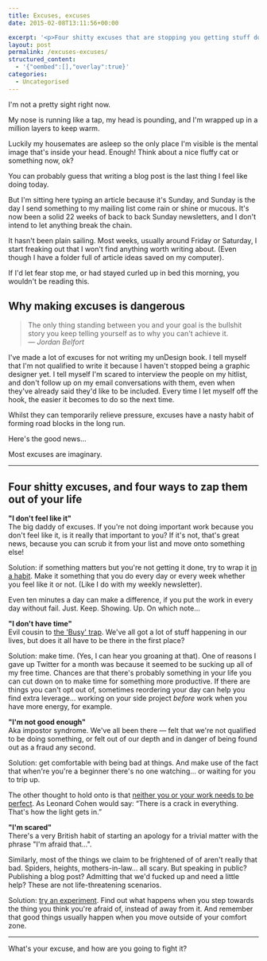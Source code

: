 ```yaml
---
title: Excuses, excuses
date: 2015-02-08T13:11:56+00:00

excerpt: '<p>Four shitty excuses that are stopping you getting stuff done, and how to zap them from your life&nbsp;</p>'
layout: post
permalink: /excuses-excuses/
structured_content:
  - '{"oembed":[],"overlay":true}'
categories:
  - Uncategorised
---
```

<p>I'm not a pretty sight right now.</p>

<p>My nose is running like a tap, my head is pounding, and I'm wrapped up in a million layers to keep warm.</p>

<p>Luckily my housemates are asleep so the only place I'm visible is the mental image that's inside your head. Enough! Think about a nice fluffy cat or something now, ok?</p>

<p>You can probably guess that writing a blog post is the last thing I feel like doing today. </p>

<p>But I'm sitting here typing an article because it's Sunday, and Sunday is the day I send something to my mailing list come rain or shine or mucous. It's now been a solid 22 weeks of back to back Sunday newsletters, and I don't intend to let anything break the chain. </p>

<p>It hasn't been plain sailing. Most weeks, usually around Friday or Saturday, I start freaking out that I won't find anything worth writing about. (Even though I have a folder full of article ideas saved on my computer).</p>

<p>If I'd let fear stop me, or had stayed curled up in bed this morning, you wouldn't be reading this.  </p>

<h2 id="whymakingexcusesisdangerous">Why making excuses is dangerous</h2>

<blockquote>
  <p>The only thing standing between you and your goal is the bullshit story you keep telling yourself as to why you can't achieve it. <br>
  <em>― Jordan Belfort</em></p>
</blockquote>

<p>I've made a lot of excuses for not writing my unDesign book. I tell myself that I'm not qualified to write it because I haven't stopped being a graphic designer yet. I tell myself I'm scared to interview the people on my hitlist, and don't follow up on my email conversations with them, even when they've already said they'd like to be included. Every time I let myself off the hook, the easier it becomes to do so the next time.</p>

<p>Whilst they can temporarily relieve pressure, excuses have a nasty habit of forming road blocks in the long run.</p>

<p>Here's the good news...</p>

<p>Most excuses are imaginary. </p>

<hr>

<h2 id="fourshittyexcusesandfourwaystozapthemoutofyourlife">Four shitty excuses, and four ways to zap them out of your life</h2>

<p><strong>"I don't feel like it"</strong> <br>
The big daddy of excuses. If you're not doing important work because you don't feel like it, is it really that important to you? If it's not, that's great news, because you can scrub it from your list and move onto something else!</p>

<p>Solution: if something matters but you're not getting it done, try to wrap it <a href="http://greig.cc/journal/2013/11/creativity-is-a-habit-not-a-feeling">in a habit</a>. Make it something that you do every day or every week whether you feel like it or not. (Like I do with my weekly newsletter).</p>

<p>Even ten minutes a day can make a difference, if you put the work in every day without fail. Just. Keep. Showing. Up. On which note...</p>

<p><strong>"I don't have time"</strong> <br>
Evil cousin to <a href="http://opinionator.blogs.nytimes.com/2012/06/30/the-busy-trap/">the 'Busy' trap</a>. We've all got a lot of stuff happening in our lives, but does it all have to be there in the first place?</p>

<p>Solution: make time. (Yes, I can hear you groaning at that). One of reasons I gave up Twitter for a month was because it seemed to be sucking up all of my free time. Chances are that there's probably something in your life you can cut down on to make time for something more productive. If there are things you can't opt out of, sometimes reordering your day can help you find extra leverage... working on your side project <em>before</em> work when you have more energy, for example.</p>

<p><strong>"I'm not good enough"</strong> <br>
Aka impostor syndrome. We've all been there — felt that we're not qualified to be doing something, or felt out of our depth and in danger of being found out as a fraud any second.</p>

<p>Solution: get comfortable with being bad at things. And make use of the fact that when're you're a beginner there's no one watching... or waiting for you to trip up. </p>

<p>The other thought to hold onto is that <a href="http://greig.cc/journal/2014/9/creative-perfectionism-mvp">neither you or your work needs to be perfect</a>. As Leonard Cohen would say: “There is a crack in everything. That's how the light gets in.”</p>

<p><strong>"I'm scared"</strong> <br>
There's a very British habit of starting an apology for a trivial matter with the phrase "I'm afraid that...".</p>

<p>Similarly, most of the things we claim to be frightened of of aren't really that bad. Spiders, heights, mothers-in-law... all scary. But speaking in public? Publishing a blog post? Admitting that we'd fucked up and need a little help? These are not life-threatening scenarios.</p>

<p>Solution: <a href="http://greig.cc/journal/2014/11/the-art-of-the-uncomfortable">try an experiment</a>. Find out what happens when you step towards the thing you think you're afraid of, instead of away from it. And remember that good things usually happen when you move outside of your comfort zone.</p>

<hr>

<p>What's your excuse, and how are you going to fight it?</p>